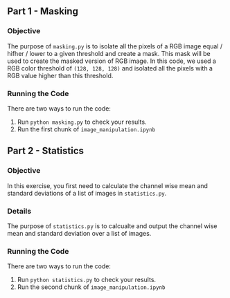 ## Part 1 - Masking

### Objective

The purpose of `masking.py` is to isolate all the pixels of a RGB image equal / hifher / lower to a given threshold and create a mask. This mask will be used to create the masked version of RGB image. In this code, we used a RGB color threshold of `(128, 128, 128)` and isolated all the pixels with a RGB value higher than this threshold.

### Running the Code

There are two ways to run the code:
1. Run `python masking.py` to check your results.
2. Run the first chunk of `image_manipulation.ipynb`

## Part 2 - Statistics 

### Objective

In this exercise, you first need to calculate the channel wise mean and standard deviations of a list 
of images in `statistics.py`. 

### Details

The purpose of `statistics.py` is to calcualte and output the channel wise mean and standard deviation over a list of images. 

### Running the Code

There are two ways to run the code:
1. Run `python statistics.py` to check your results.
2. Run the second chunk of `image_manipulation.ipynb`
